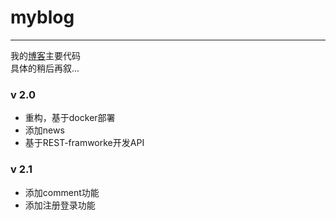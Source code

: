 # myblog
***
我的[博客](https://leemysw.top)主要代码  
具体的稍后再叙...

### v 2.0

- 重构，基于docker部署
- 添加news
- 基于REST-framworke开发API

### v 2.1

- 添加comment功能
- 添加注册登录功能

